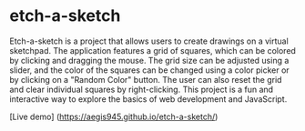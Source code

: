 # etch-a-sketch
Etch-a-sketch is a project that allows users to create drawings on a virtual sketchpad.
The application features a grid of squares, which can be colored by clicking and dragging the mouse.
The grid size can be adjusted using a slider, 
and the color of the squares can be changed using a color picker or by clicking on a "Random Color" button. 
The user can also reset the grid and clear individual squares by right-clicking. 
This project is a fun and interactive way to explore the basics of web development and JavaScript.

[Live demo] (https://aegis945.github.io/etch-a-sketch/)
